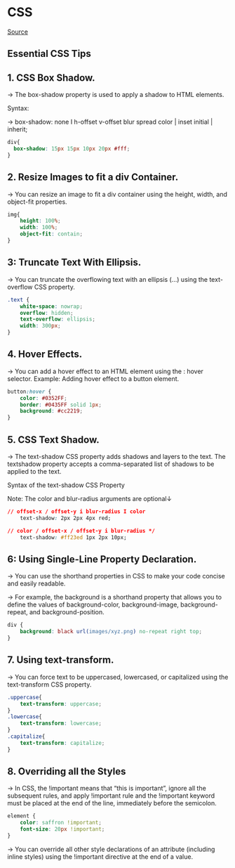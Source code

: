 # CSS

[Source](https://medium.com/@AmanPawasker/8-essential-css-tips-every-web-developer-must-know-5991a8ca929e)

## Essential CSS Tips

## 1. CSS Box Shadow.

→ The box-shadow property is used to apply a shadow to HTML elements.

Syntax:

→ box-shadow: none I h-offset v-offset blur spread color | inset initial | inherit;

```css
div{
  box-shadow: 15px 15px 10px 20px #fff;
}
```

## 2. Resize Images to fit a div Container.

→ You can resize an image to fit a div container using the height, width, and object-fit properties.

```css
img{
	height: 100%;
	width: 100%;
	object-fit: contain;
}
```

## 3: Truncate Text With Ellipsis.

→ You can truncate the overflowing text with an ellipsis (…) using the text-overflow CSS property.

```css
.text {
	white-space: nowrap;
	overflow: hidden;
	text-overflow: ellipsis;
	width: 300px;	
}
```

## 4. Hover Effects.

→ You can add a hover effect to an HTML element using the : hover selector. Example: Adding hover effect to a button element.

```css
button:hover {
	color: #0352FF;
	border: #0435FF solid 1px;
	background: #cc2219;
}
```

## 5. CSS Text Shadow.

→ The text-shadow CSS property adds shadows and layers to the text. The textshadow property accepts a comma-separated list of shadows to be applied to the text.

Syntax of the text-shadow CSS Property

Note: The color and blur-radius arguments are optional↓

```css
// offset-x / offset-y i blur-radius I color
	text-shadow: 2px 2px 4px red;

// color / offset-x / offset-y i blur-radius */
	text-shadow: #ff23ed 1px 2px 10px;


```

## 6: Using Single-Line Property Declaration.

→ You can use the shorthand properties in CSS to make your code concise and easily readable.

→ For example, the background is a shorthand property that allows you to define the values of background-color, background-image, background-repeat, and background-position.

```css
div {
	background: black url(images/xyz.png) no-repeat right top;
}
```

## 7. Using text-transform.

→ You can force text to be uppercased, lowercased, or capitalized using the text-transform CSS property.

```css
.uppercase{
	text-transform: uppercase;
}
.lowercase{
	text-transform: lowercase;
}
.capitalize{
	text-transform: capitalize;
}
```

## 8. Overriding all the Styles

→ In CSS, the !important means that “this is important”, ignore all the subsequent rules, and apply !important rule and the !important keyword must be placed at the end of the line, immediately before the semicolon.

```css
element {
	color: saffron !important;
	font-size: 20px !important;
}
```

→ You can override all other style declarations of an attribute (including inline styles) using the !important directive at the end of a value.